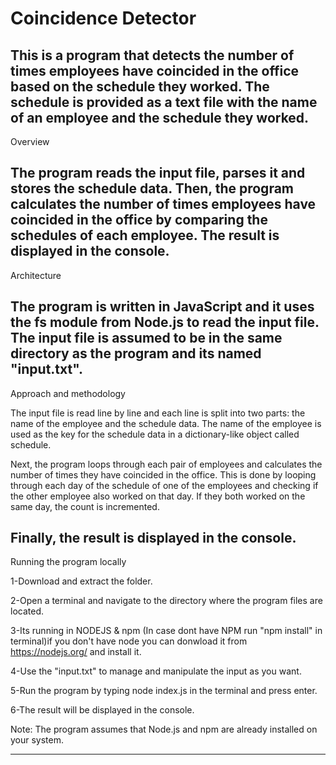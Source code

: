 # Coincidence Detector

This is a program that detects the number of times employees have coincided in the office based on the schedule they worked. The schedule is provided as a text file with the name of an employee and the schedule they worked.
------------------
Overview

The program reads the input file, parses it and stores the schedule data. Then, the program calculates the number of times employees have coincided in the office by comparing the schedules of each employee. The result is displayed in the console.
------------------
Architecture

The program is written in JavaScript and it uses the fs module from Node.js to read the input file. The input file is assumed to be in the same directory as the program and its named "input.txt".
------------------
Approach and methodology

The input file is read line by line and each line is split into two parts: the name of the employee and the schedule data. The name of the employee is used as the key for the schedule data in a dictionary-like object called schedule.

Next, the program loops through each pair of employees and calculates the number of times they have coincided in the office. This is done by looping through each day of the schedule of one of the employees and checking if the other employee also worked on that day. If they both worked on the same day, the count is incremented.

Finally, the result is displayed in the console.
------------------
Running the program locally

1-Download and extract the folder.

2-Open a terminal and navigate to the directory where the program files are located.

3-Its running in NODEJS & npm (In case dont have NPM run "npm install" in terminal)if you don't have node you can donwload it from https://nodejs.org/ and install it.

4-Use the "input.txt" to manage and manipulate the input as you want.

5-Run the program by typing node index.js in the terminal and press enter.

6-The result will be displayed in the console.

Note: The program assumes that Node.js and npm are already installed on your system.

------------------
